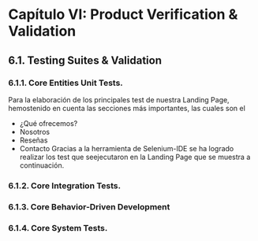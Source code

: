 # **Capítulo VI: Product Verification & Validation**
## 6.1. Testing Suites & Validation
### 6.1.1. Core Entities Unit Tests.
Para la elaboración de los principales test de nuestra Landing Page, hemostenido en cuenta las secciones más importantes, las cuales son el 
- ¿Qué ofrecemos?
- Nosotros
- Reseñas
- Contacto
Gracias a la herramienta de Selenium-IDE se ha logrado realizar los test que seejecutaron en la Landing Page que se muestra a continuación.
### 6.1.2. Core Integration Tests.
### 6.1.3. Core Behavior-Driven Development
### 6.1.4. Core System Tests.

